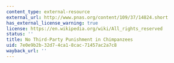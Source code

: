 ```yaml
---
content_type: external-resource
external_url: http://www.pnas.org/content/109/37/14824.short
has_external_license_warning: true
license: https://en.wikipedia.org/wiki/All_rights_reserved
status: ''
title: No Third-Party Punishment in Chimpanzees
uid: 7e0e9b2b-32d7-4ca1-8cac-71457ac2a7c8
wayback_url: ''
---
```

